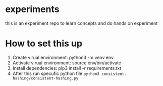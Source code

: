 # experiments
this is an experiment repo to learn concepts and do hands on experiment

# How to set this up
1. Create virual environment: python3 -m venv env
2. Activate virual environment: source env/bin/activate
3. Install dependencies: pip3 install -r requirements.txt
4. After this run specufic python file `python3 consistent-hashing/consistent-hashing.py`
